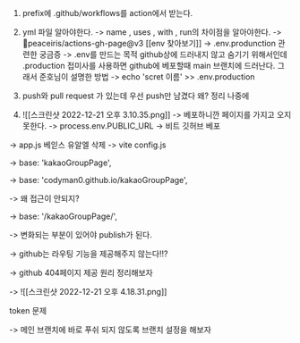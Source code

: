 ---
---

1. prefix에 .github/workflows를 action에서 받는다.
2. yml 파일 알아야한다.
	-> name , uses , with , run의 차이점을 알아야한다. 
	-> peaceiris/actions-gh-page@v3
	[[env 찾아보기]]
	-> .env.produnction 관련한 궁금증 
	-> .env를 만드는 목적 github상에 드러내지 않고 숨기기 위해서인데 .production 접미사를 사용하면 github에 베포할때 main 브랜치에 드러난다. 그래서 준호님이 설명한 방법
	-> echo 'scret 이름' >> .env.production

3. push와 pull request 가 있는데 우선 push만 남겼다 왜? 정리 나중에 

4. ![[스크린샷 2022-12-21 오후 3.10.35.png]]
-> 베포하니깐 페이지를 가지고 오지 못한다. 
-> process.env.PUBLIC_URL 
-> 비트 깃허브 베포 


-> app.js 베읻스 유알엘 삭제
-> vite config.js

-> base: 'kakaoGroupPage',

-> base: 'codyman0.github.io/kakaoGroupPage',


-> 왜 접근이 안되지? 

-> base: '/kakaoGroupPage/',

-> 변화되는 부분이 있어야 publish가 된다. 

-> github는 라우팅 기능을 제공해주지 않는다!!?

-> github 404페이지 제공 원리 정리해보자 

-> 
![[스크린샷 2022-12-21 오후 4.18.31.png]]

token 문제


-> 메인 브랜치에 바로 푸쉬 되지 않도록 브랜치 설정을 해보자 


